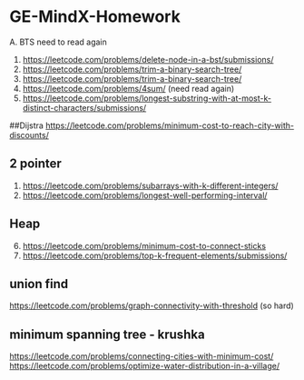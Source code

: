 # GE-MindX-Homework

A. BTS need to read again
1. https://leetcode.com/problems/delete-node-in-a-bst/submissions/
2. https://leetcode.com/problems/trim-a-binary-search-tree/
3. https://leetcode.com/problems/trim-a-binary-search-tree/
4. https://leetcode.com/problems/4sum/ (need read again)
5. https://leetcode.com/problems/longest-substring-with-at-most-k-distinct-characters/submissions/

##Dijstra
https://leetcode.com/problems/minimum-cost-to-reach-city-with-discounts/

## 2 pointer 
1. https://leetcode.com/problems/subarrays-with-k-different-integers/
2. https://leetcode.com/problems/longest-well-performing-interval/

## Heap
6. https://leetcode.com/problems/minimum-cost-to-connect-sticks
7. https://leetcode.com/problems/top-k-frequent-elements/submissions/

## union find
https://leetcode.com/problems/graph-connectivity-with-threshold (so hard)


## minimum spanning tree - krushka
https://leetcode.com/problems/connecting-cities-with-minimum-cost/
https://leetcode.com/problems/optimize-water-distribution-in-a-village/
   